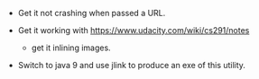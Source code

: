 * Get it not crashing when passed a URL.
* Get it working with https://www.udacity.com/wiki/cs291/notes
  * get it inlining images.
  
* Switch to java 9 and use jlink to produce an exe of this utility.

